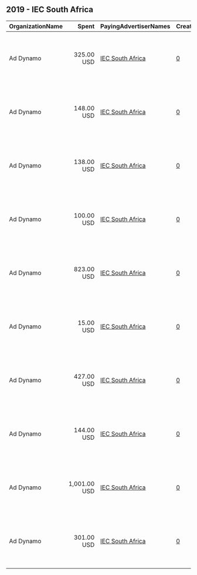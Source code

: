 ## 2019 - IEC South Africa 
|OrganizationName|Spent|PayingAdvertiserNames|CreativeUrls|Impressions|Genders|AgeBrackets|CountryCodes|BillingAddresses|CandidateBallotInformation|
|:---|---:|:---|:---|---:|:---|:---|:---|:---|:---|
|Ad Dynamo|325.00 USD|[IEC South Africa](2019/IEC_South_Africa.md)|[0](https://www.snap.com/political-ads/asset/790e1327f311ca6eb5d73fd7bad1cc2bf7b63a1b0e95cf9de3df40c3880a82fd?mediaType=jpg)|24,591||18+|south africa|"The Clock Tower, Waterfront, Cape Town, 8001, South Africa,Cape Town,8001,ZA"||
|Ad Dynamo|148.00 USD|[IEC South Africa](2019/IEC_South_Africa.md)|[0](https://www.snap.com/political-ads/asset/3887248c8522346aabdc8d91fee6942b694cdec6c17a9538be4c84f147a0e571?mediaType=png)|10,985||18+|south africa|"The Clock Tower, Waterfront, Cape Town, 8001, South Africa,Cape Town,8001,ZA"||
|Ad Dynamo|138.00 USD|[IEC South Africa](2019/IEC_South_Africa.md)|[0](https://www.snap.com/political-ads/asset/16fedfc7611bdd9bb5f3ae8e03b3eed14a6a35cea95a2de9dff84b10f70f8764?mediaType=png)|10,860||18+|south africa|"The Clock Tower, Waterfront, Cape Town, 8001, South Africa,Cape Town,8001,ZA"||
|Ad Dynamo|100.00 USD|[IEC South Africa](2019/IEC_South_Africa.md)|[0](https://www.snap.com/political-ads/asset/c88d2f1cb7a8469fff113188eba7a7ff39cf4453a6885b0bd86c9f3dc1a4f661?mediaType=jpg)|7,754||18+|south africa|"The Clock Tower, Waterfront, Cape Town, 8001, South Africa,Cape Town,8001,ZA"||
|Ad Dynamo|823.00 USD|[IEC South Africa](2019/IEC_South_Africa.md)|[0](https://www.snap.com/political-ads/asset/6abc28dcb9bb987101ba239803078f58f106e0315882111241bdc4ad5fc9fbdc?mediaType=png)|93,612||18+|south africa|"The Clock Tower, Waterfront, Cape Town, 8001, South Africa,Cape Town,8001,ZA"||
|Ad Dynamo|15.00 USD|[IEC South Africa](2019/IEC_South_Africa.md)|[0](https://www.snap.com/political-ads/asset/6e89018c4a701b16d7b63f0c5d55aa6cc089f649ef74c25327acc519eaee7002?mediaType=png)|461||18+|south africa|"The Clock Tower, Waterfront, Cape Town, 8001, South Africa,Cape Town,8001,ZA"||
|Ad Dynamo|427.00 USD|[IEC South Africa](2019/IEC_South_Africa.md)|[0](https://www.snap.com/political-ads/asset/b52b460077aa59d50fb21f31591ae9b5fc2b3f5ac2e9ff57bb66711235e40d32?mediaType=png)|13,924||18+|south africa|"The Clock Tower, Waterfront, Cape Town, 8001, South Africa,Cape Town,8001,ZA"||
|Ad Dynamo|144.00 USD|[IEC South Africa](2019/IEC_South_Africa.md)|[0](https://www.snap.com/political-ads/asset/93142c2598ed636645feef91d2ff58db7b51496f9dadff3037a4a7b839f0b3ca?mediaType=png)|10,569||18+|south africa|"The Clock Tower, Waterfront, Cape Town, 8001, South Africa,Cape Town,8001,ZA"||
|Ad Dynamo|1,001.00 USD|[IEC South Africa](2019/IEC_South_Africa.md)|[0](https://www.snap.com/political-ads/asset/ea73373890e871742b371c36e8b848ca59d1286d4a6bbdfc4a031a3fd3904f78?mediaType=png)|65,947||18+|south africa|"The Clock Tower, Waterfront, Cape Town, 8001, South Africa,Cape Town,8001,ZA"||
|Ad Dynamo|301.00 USD|[IEC South Africa](2019/IEC_South_Africa.md)|[0](https://www.snap.com/political-ads/asset/2adccb5f0ce96444daa5602aebabaab9e12c55c2db95c37a9031cce8974977bf?mediaType=png)|7,697||18+|south africa|"The Clock Tower, Waterfront, Cape Town, 8001, South Africa,Cape Town,8001,ZA"||
